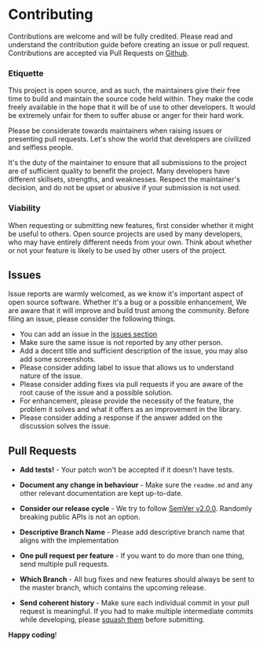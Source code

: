 # Contributing

Contributions are welcome and will be fully credited. Please read and understand the contribution guide before creating an issue or pull request. Contributions are accepted via Pull Requests on [Github](https://github.com/admsys-spa/filament-blog).

### Etiquette
This project is open source, and as such, the maintainers give their free time to build and maintain the source code held within. They make the code freely available in the hope that it will be of use to other developers. It would be extremely unfair for them to suffer abuse or anger for their hard work.

Please be considerate towards maintainers when raising issues or presenting pull requests. Let's show the world that developers are civilized and selfless people.

It's the duty of the maintainer to ensure that all submissions to the project are of sufficient quality to benefit the project. Many developers have different skillsets, strengths, and weaknesses. Respect the maintainer's decision, and do not be upset or abusive if your submission is not used.

### Viability
When requesting or submitting new features, first consider whether it might be useful to others. Open source projects are used by many developers, who may have entirely different needs from your own. Think about whether or not your feature is likely to be used by other users of the project.

## Issues
Issue reports are warmly welcomed, as we know it's important aspect of open source software. Whether it's a bug or a possible enhancement, We are aware that it will improve and build trust among the community. Before filing an issue, please consider the following things.

- You can add an issue in the [issues section](https://github.com/admsys-spa/filament-blog/issues)
- Make sure the same issue is not reported by any other person.
- Add a decent title and sufficient description of the issue, you may also add some screenshots.
- Please consider adding label to issue that allows us to understand nature of the issue.
- Please consider adding fixes via pull requests if you are aware of the root cause of the issue and a possible solution.
- For enhancement, please provide the necessity of the feature, the problem it solves and what it offers as an improvement in the library.
- Please consider adding a response if the answer added on the discussion solves the issue.

## Pull Requests

- **Add tests!** - Your patch won't be accepted if it doesn't have tests.

- **Document any change in behaviour** - Make sure the `readme.md` and any other relevant documentation are kept up-to-date.

- **Consider our release cycle** - We try to follow [SemVer v2.0.0](http://semver.org/). Randomly breaking public APIs is not an option.

- **Descriptive Branch Name** - Please add descriptive branch name that aligns with the implementation
- **One pull request per feature** - If you want to do more than one thing, send multiple pull requests.
- **Which Branch** - All bug fixes and new features should always be sent to the master branch, which contains the upcoming release.

- **Send coherent history** - Make sure each individual commit in your pull request is meaningful. If you had to make multiple intermediate commits while developing, please [squash them](http://www.git-scm.com/book/en/v2/Git-Tools-Rewriting-History#Changing-Multiple-Commit-Messages) before submitting.


**Happy coding**!

